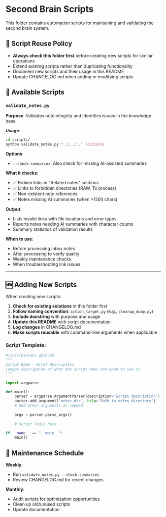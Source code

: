 # Second Brain Scripts

This folder contains automation scripts for maintaining and validating the second brain system.

## 🔄 Script Reuse Policy
- **Always check this folder first** before creating new scripts for similar operations
- Extend existing scripts rather than duplicating functionality
- Document new scripts and their usage in this README
- Update CHANGELOG.md when adding or modifying scripts

## 📜 Available Scripts

### `validate_notes.py`
**Purpose**: Validates note integrity and identifies issues in the knowledge base

**Usage**:
```bash
cd scripts/
python validate_notes.py "../../.." [options]
```

**Options**:
- `--check-summaries`: Also check for missing AI-assisted summaries

**What it checks**:
- ✅ Broken links in "Related notes" sections
- ✅ Links to forbidden directories (RAW, To process)
- ✅ Non-existent note references
- ✅ Notes missing AI summaries (when >1500 chars)

**Output**:
- Lists invalid links with file locations and error types
- Reports notes needing AI summaries with character counts
- Summary statistics of validation results

**When to use**:
- Before processing inbox notes
- After processing to verify quality
- Weekly maintenance checks
- When troubleshooting link issues

---

## 🆕 Adding New Scripts

When creating new scripts:

1. **Check for existing solutions** in this folder first
2. **Follow naming convention**: `action_target.py` (e.g., `cleanup_dump.py`)
3. **Include docstring** with purpose and usage
4. **Update this README** with script documentation
5. **Log changes** in CHANGELOG.md
6. **Make scripts reusable** with command-line arguments when applicable

### Script Template:
```python
#!/usr/bin/env python3
"""
Script Name - Brief Description
Longer description of what the script does and when to use it.
"""

import argparse

def main():
    parser = argparse.ArgumentParser(description='Script description')
    parser.add_argument('notes_dir', help='Path to notes directory')
    # Add other arguments as needed
    
    args = parser.parse_args()
    
    # Script logic here

if __name__ == "__main__":
    main()
```

## 🧹 Maintenance Schedule

**Weekly**:
- Run `validate_notes.py --check-summaries`
- Review CHANGELOG.md for recent changes

**Monthly**:
- Audit scripts for optimization opportunities
- Clean up old/unused scripts
- Update documentation
